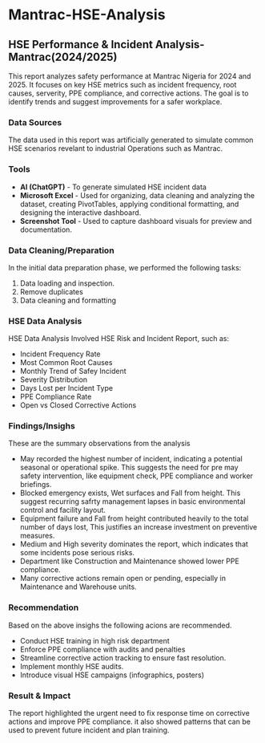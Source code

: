 # Mantrac-HSE-Analysis
## HSE Performance & Incident Analysis-Mantrac(2024/2025)

This report analyzes safety performance at Mantrac Nigeria for 2024 and 2025. It focuses on key HSE metrics such as incident frequency, root causes, serverity, PPE compliance, and corrective actions. The goal is to identify trends and suggest improvements for a safer workplace.

### Data Sources

The data used in this report was artificially generated to simulate common HSE scenarios revelant to industrial Operations such as Mantrac.

### Tools

- **AI (ChatGPT)** - To generate simulated HSE incident data 
- **Microsoft Excel** - Used for organizing, data cleaning and analyzing the dataset, creating PivotTables, applying conditional formatting, and designing the interactive dashboard.
- **Screenshot Tool** - Used to capture dashboard visuals for preview and documentation.


### Data Cleaning/Preparation

In the initial data preparation phase, we performed the following tasks:
1. Data loading and inspection.
2. Remove duplicates 
3. Data cleaning and formatting

### HSE Data Analysis

HSE Data Analysis Involved HSE Risk and Incident Report, such as:

- Incident Frequency Rate
- Most Common Root Causes
- Monthly Trend of Safey Incident 
- Severity Distribution 
- Days Lost per Incident Type 
- PPE Compliance Rate
- Open vs Closed Corrective Actions

### Findings/Insighs
These are the summary observations from the analysis
- May recorded the highest number of incident, indicating a potential seasonal or operational spike. This suggests the need for pre may safety intervention, like equipment check, PPE compliance and worker briefings.
- Blocked emergency exists, Wet surfaces and Fall from height. This suggest recurring safrty management lapses in basic environmental control and facility layout.
- Equipment failure and Fall from height contributed heavily to the total number of days lost, This justifies an increase investment on preventive measures.
- Medium and High severity dominates the report, which indicates that some incidents pose serious risks.
- Department like Construction and Maintenance showed lower PPE compliance.
- Many corrective actions remain open or pending, especially in Maintenance and Warehouse units.

 ### Recommendation 
 Based on the above insighs the following acions are recommended.
 - Conduct HSE training in high risk department
 - Enforce PPE compliance with audits and penalties
 - Streamline corrective action tracking to ensure fast resolution.
 - Implement monthly HSE audits.
 - Introduce visual HSE campaigns (infographics, posters)

 ### Result & Impact 
 The report highlighted the urgent need to fix response time on corrective actions and improve PPE compliance. it also showed patterns that can be used to prevent future incident and plan training.
